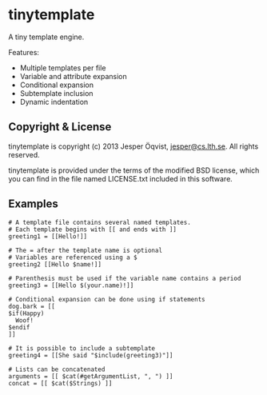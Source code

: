 tinytemplate
============

A tiny template engine.

Features:

* Multiple templates per file
* Variable and attribute expansion
* Conditional expansion
* Subtemplate inclusion
* Dynamic indentation

Copyright & License
-------------------

tinytemplate is copyright (c) 2013 Jesper Öqvist, <jesper@cs.lth.se>.
All rights reserved.

tinytemplate is provided under the terms of the modified BSD license, which
you can find in the file named LICENSE.txt included in this software.

Examples
--------

    # A template file contains several named templates.
    # Each template begins with [[ and ends with ]]
    greeting1 = [[Hello!]]
    
    # The = after the template name is optional
    # Variables are referenced using a $
    greeting2 [[Hello $name!]]
    
    # Parenthesis must be used if the variable name contains a period
    greeting3 = [[Hello $(your.name)!]]
    
    # Conditional expansion can be done using if statements
    dog.bark = [[
    $if(Happy)
      Woof!
    $endif
    ]]
    
    # It is possible to include a subtemplate
    greeting4 = [[She said "$include(greeting3)"]]

    # Lists can be concatenated
    arguments = [[ $cat(#getArgumentList, ", ") ]]
    concat = [[ $cat($Strings) ]]
